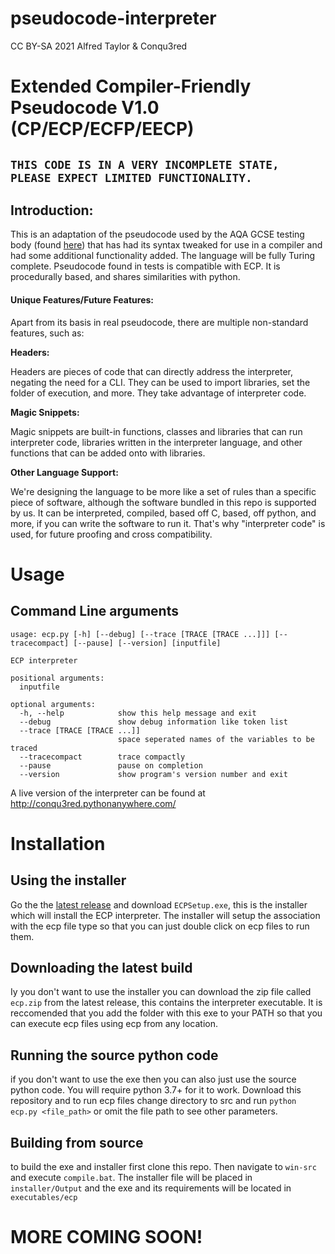 # pseudocode-interpreter
CC BY-SA 2021 Alfred Taylor & Conqu3red 

# **Extended Compiler-Friendly Pseudocode V1.0  (CP/ECP/ECFP/EECP)**

## `THIS CODE IS IN A VERY INCOMPLETE STATE, PLEASE EXPECT LIMITED FUNCTIONALITY.`

## Introduction:

This is an adaptation of the pseudocode used by the AQA GCSE testing body (found [here](https://filestore.aqa.org.uk/resources/computing/AQA-8525-TG-PC.PDF)) that has had its syntax tweaked for use in a compiler and had some additional functionality added. The language will be fully Turing complete. Pseudocode found in tests is compatible with ECP. It is procedurally based, and shares similarities with python.

#### Unique Features/Future Features:

Apart from its basis in real pseudocode, there are multiple non-standard features, such as:

**Headers:**

Headers are pieces of code that can directly address the interpreter, negating the need for a CLI. They can be used to import libraries, set the folder of execution, and more. They take advantage of interpreter code.

**Magic Snippets:**

Magic snippets are built-in functions, classes and libraries that can run interpreter code, libraries written in the interpreter language, and other functions that can be added onto with libraries.

**Other Language Support:**

We're designing the language to be more like a set of rules than a specific piece of software, although the software bundled in this repo is supported by us. It can be interpreted, compiled, based off C, based, off python, and more, if you can write the software to run it. That's why "interpreter code" is used, for future proofing and cross compatibility.

# Usage
## Command Line arguments
```
usage: ecp.py [-h] [--debug] [--trace [TRACE [TRACE ...]]] [--tracecompact] [--pause] [--version] [inputfile]

ECP interpreter

positional arguments:
  inputfile

optional arguments:
  -h, --help            show this help message and exit
  --debug               show debug information like token list
  --trace [TRACE [TRACE ...]]
                        space seperated names of the variables to be traced
  --tracecompact        trace compactly
  --pause               pause on completion
  --version             show program's version number and exit
```
A live version of the interpreter can be found at http://conqu3red.pythonanywhere.com/

# Installation
## Using the installer
Go the the [latest release](https://github.com/Conqu3red/pseudocode-interpreter/releases/latest) and download `ECPSetup.exe`, this is the installer which will install the ECP interpreter. The installer will setup the association with the ecp file type so that you can just double click on ecp files to run them.
## Downloading the latest build
Iy you don't want to use the installer you can download the zip file called `ecp.zip` from the latest release, this contains the interpreter executable. It is reccomended that you add the folder with this exe to your PATH so that you can execute ecp files using ecp from any location.
## Running the source python code
if you don't want to use the exe then you can also just use the source python code. You will require python 3.7+ for it to work. Download this repository and to run ecp files change directory to src and run `python ecp.py <file_path>` or omit the file path to see other parameters.
## Building from source
to build the exe and installer first clone this repo. Then navigate to `win-src` and execute `compile.bat`. The installer file will be placed in `installer/Output` and the exe and its requirements will be located in `executables/ecp`
# MORE COMING SOON!


